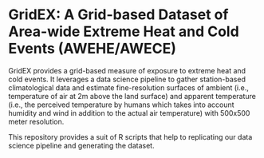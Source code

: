 # GridEX: A Grid-based Dataset of Area-wide Extreme Heat and Cold Events (AWEHE/AWECE)

GridEX provides a grid-based measure of exposure to extreme heat and cold events. It leverages a data science pipeline to gather station-based climatological data and estimate fine-resolution surfaces of ambient (i.e., temperature of air at 2m above the land surface) and apparent temperature (i.e., the perceived temperature by humans which takes into account humidity and wind in addition to the actual air temperature) with 500x500 meter resolution.

This repository provides a suit of R scripts that help to replicating our data science pipeline and generating the dataset.

